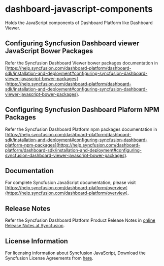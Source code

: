 # dashboard-javascript-components
Holds the JavaScript components of Dashboard Platform like Dashboard Viewer.

## Configuring Syncfusion Dashboard viewer JavaScript Bower Packages

Refer the Syncfusion Dashboard Viewer bower packages documentation in [https://help.syncfusion.com/dashboard-platform/dashboard-sdk/installation-and-deployment#configuring-syncfusion-dashboard-viewer-javascript-bower-packages](https://help.syncfusion.com/dashboard-platform/dashboard-sdk/installation-and-deployment#configuring-syncfusion-dashboard-viewer-javascript-bower-packages).

## Configuring Syncfusion Dashboard Plaform NPM Packages

Refer the Syncfusion Dashboard Platform npm packages documentation in [https://help.syncfusion.com/dashboard-platform/dashboard-sdk/installation-and-deployment#configuring-syncfusion-dashboard-platform-npm-packages](https://help.syncfusion.com/dashboard-platform/dashboard-sdk/installation-and-deployment#configuring-syncfusion-dashboard-viewer-javascript-bower-packages).

## Documentation

For complete Syncfusion JavaScript documentation, please visit [https://help.syncfusion.com/dashboard-platform/overview](https://help.syncfusion.com/dashboard-platform/overview).

## Release Notes

Refer the Syncfusion Dashboard Platform Product Release Notes in [online Release Notes at Syncfusion](https://help.syncfusion.com/dashboard-platform/release-notes).

## License Information

For licensing information about Syncfusion JavaScript, Download the Syncfusion License Agreements from [here](https://www.syncfusion.com/content/downloads/syncfusion_license.pdf).